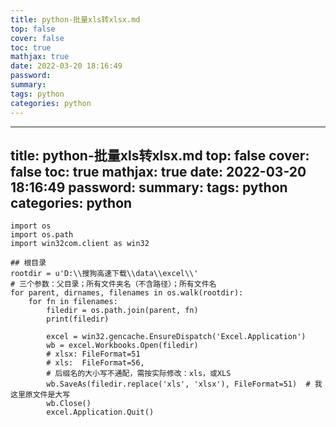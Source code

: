 ```yaml
---
title: python-批量xls转xlsx.md
top: false
cover: false
toc: true
mathjax: true
date: 2022-03-20 18:16:49
password:
summary:
tags: python
categories: python
---
```

---
title: python-批量xls转xlsx.md
top: false
cover: false
toc: true
mathjax: true
date: 2022-03-20 18:16:49
password:
summary:
tags: python
categories: python
---
~~~
import os
import os.path
import win32com.client as win32

## 根目录
rootdir = u'D:\\搜狗高速下载\\data\\excel\\'
# 三个参数：父目录；所有文件夹名（不含路径）；所有文件名
for parent, dirnames, filenames in os.walk(rootdir):
    for fn in filenames:
        filedir = os.path.join(parent, fn)
        print(filedir)

        excel = win32.gencache.EnsureDispatch('Excel.Application')
        wb = excel.Workbooks.Open(filedir)
        # xlsx: FileFormat=51
        # xls:  FileFormat=56,
        # 后缀名的大小写不通配，需按实际修改：xls，或XLS
        wb.SaveAs(filedir.replace('xls', 'xlsx'), FileFormat=51)  # 我这里原文件是大写
        wb.Close()
        excel.Application.Quit()
~~~
